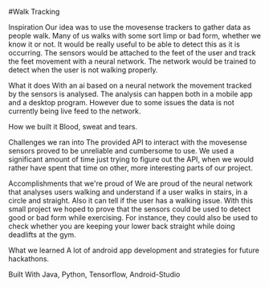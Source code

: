 #Walk Tracking

Inspiration
Our idea was to use the movesense trackers to gather data as people walk. Many of us walks with some sort limp or bad form, whether we know it or not. It would be really useful to be able to detect this as it is occurring. The sensors would be attached to the feet of the user and track the feet movement with a neural network. The network would be trained to detect when the user is not walking properly.

What it does
With an ai based on a neural network the movement tracked by the sensors is analysed. The analysis can happen both in a mobile app and a desktop program. However due to some issues the data is not currently being live feed to the network.

How we built it
Blood, sweat and tears.

Challenges we ran into
The provided API to interact with the movesense sensors proved to be unreliable and cumbersome to use. We used a significant amount of time just trying to figure out the API, when we would rather have spent that time on other, more interesting parts of our project.

Accomplishments that we're proud of
We are proud of the neural network that analyses users walking and understand if a user walks in stairs, in a circle and straight. Also it can tell if the user has a walking issue. With this small project we hoped to prove that the sensors could be used to detect good or bad form while exercising. For instance, they could also be used to check whether you are keeping your lower back straight while doing deadlifts at the gym.

What we learned
A lot of android app development and strategies for future hackathons.

Built With
Java, Python, Tensorflow, Android-Studio
